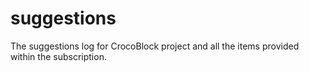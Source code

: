 # suggestions
The suggestions log for CrocoBlock project and all the items provided within the subscription.
